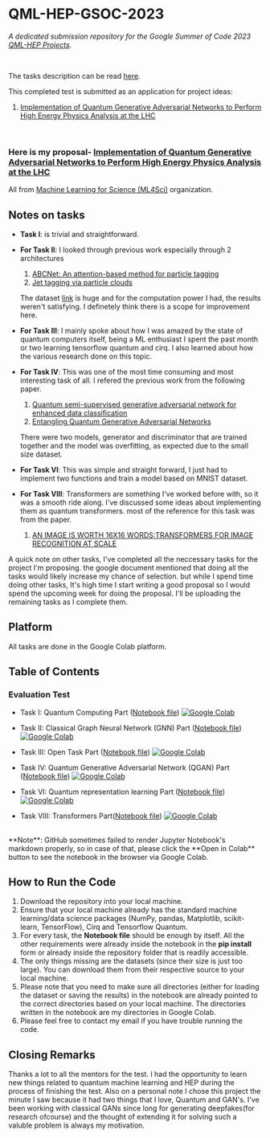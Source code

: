 # QML-HEP-GSOC-2023
  
*A dedicated submission repository for the Google Summer of Code 2023 [QML-HEP Projects](https://ml4sci.org/gsoc/projects/2023/project_QMLHEP.html).*
  
<br>

The tasks description can be read [here](https://docs.google.com/document/d/1dqBGbH44Eu3W432oRxpOCfI5Dy2pgh2E21JcHeD0fng/edit).


This completed test is submitted as an application for project ideas:
1. [Implementation of Quantum Generative Adversarial Networks to Perform High Energy Physics Analysis at the LHC](https://ml4sci.org/gsoc/2023/proposal_QMLHEP1.html)
 <br>
 
 ### Here is my proposal- [Implementation of Quantum Generative Adversarial Networks to Perform High Energy Physics Analysis at the LHC](https://github.com/Userfound404/QML-HEP-GSOC-2023/blob/main/Gsoc_proposal_2023_QGAN_final.pdf)

All from [Machine Learning for Science (ML4Sci)](https://summerofcode.withgoogle.com/programs/2023/organizations/machine-learning-for-science-ml4sci) organization.

## Notes on tasks
- **Task I**: is trivial and straightforward.
- **For Task II**: I looked through previous work especially through 2 architectures 
    1. [ABCNet: An attention-based method for particle tagging](https://arxiv.org/pdf/2001.05311.pdf)
    2. [Jet tagging via particle clouds](https://journals.aps.org/prd/pdf/10.1103/PhysRevD.101.056019)
    
    The dataset [link](https://zenodo.org/record/3164691#.YigdGt9MHrB) is huge and for the computation power I had, the results weren't satisfying.
    I definetely think there is a scope for improvement here.
- **For Task III**: I mainly spoke about how I was amazed by the state of quantum computers itself, being a ML enthusiast I spent the past month or two learning tensorflow quantum and cirq. I also learned about how the various research done on this topic. 
- **For Task IV**: This was one of the most time consuming and most interesting task of all. I refered the previous work from the following paper.
    1. [Quantum semi-supervised generative adversarial network for enhanced data classification](https://arxiv.org/pdf/2010.13727.pdf)
    2. [Entangling Quantum Generative Adversarial Networks](https://arxiv.org/pdf/2105.00080.pdf)
    
    There were two models, generator and discriminator that are trained together and the model was overfitting, as expected due to the small size dataset.
- **For Task VI**: This was simple and straight forward, I just had to implement two functions and train a model based on MNIST dataset.
- **For Task VIII**: Transformers are something I've worked before with, so it was a smooth ride along. I've discussed some ideas about implementing them as quantum transformers. most of the reference for this task was from the paper.
  1. [AN IMAGE IS WORTH 16X16 WORDS:TRANSFORMERS FOR IMAGE RECOGNITION AT SCALE](https://arxiv.org/pdf/2010.11929.pdf)

A quick note on other tasks, I've completed all the neccessary tasks for the project I'm proposing. the google document mentioned that doing all the tasks would likely increase my chance of selection. but while I spend time doing other tasks, It's high time I start writing a good proposal so I would spend the upcoming week for doing the proposal. I'll be uploading the remaining tasks as I complete them.

## Platform
All tasks are done in the Google Colab platform.

## Table of Contents
### Evaluation Test
- Task I: Quantum Computing Part ([Notebook file](https://github.com/Userfound404/QML-HEP-GSOC-2023/blob/main/GsoC_task_1_quantum_circuits.ipynb)) [![Google Colab](https://colab.research.google.com/assets/colab-badge.svg)](https://colab.research.google.com/drive/1lreqB949FE0kZAscmD9LB4LU85zNtc-K?usp=sharing)

- Task II: Classical Graph Neural Network (GNN) Part ([Notebook file](https://github.com/Userfound404/QML-HEP-GSOC-2023/blob/main/GsoC_task_2_CGNN_(1).ipynb)) [![Google Colab](https://colab.research.google.com/assets/colab-badge.svg)](https://colab.research.google.com/drive/1U3pMwhdL83UD9LT-SjSWq0VFmCSJ6zii?usp=sharing)

- Task III: Open Task Part ([Notebook file](https://github.com/Userfound404/QML-HEP-GSOC-2023/blob/main/Gsoc_Task_3__open_task.ipynb)) [![Google Colab](https://colab.research.google.com/assets/colab-badge.svg)](https://colab.research.google.com/github/Userfound404/QML-HEP-GSOC-2023/blob/main/Gsoc_Task_3__open_task.ipynb#scrollTo=-to5lp4aFGwq)

- Task IV: Quantum Generative Adversarial Network (QGAN) Part ([Notebook file](https://github.com/Userfound404/QML-HEP-GSOC-2023/blob/main/GsoC_task_4_QGANs.ipynb)) [![Google Colab](https://colab.research.google.com/assets/colab-badge.svg)](https://colab.research.google.com/drive/1wOEfKupZtjJaAvOcPZcpCgSxOecA6rKO?usp=sharing)

- Task VI: Quantum representation learning Part ([Notebook file](https://github.com/Userfound404/QML-HEP-GSOC-2023/blob/main/GsoC_task_6_Representation_learning.ipynb)) [![Google Colab](https://colab.research.google.com/assets/colab-badge.svg)](https://colab.research.google.com/drive/1qJeoI_DO9F-XjlSeOyCbTAUSbaYz8dwv)

- Task VIII: Transformers Part([Notebook file](https://github.com/Userfound404/QML-HEP-GSOC-2023/blob/main/GsoC_task_8_transformers.ipynb)) [![Google Colab](https://colab.research.google.com/assets/colab-badge.svg)](https://colab.research.google.com/drive/1dtsYRxWHvpWwE9XCaKnY59I0L_xK2oR-?usp=sharing)
<br>
**Note**: GitHub sometimes failed to render Jupyter Notebook's markdown properly, so in case of that, please click the **Open in Colab** button to see the notebook in the browser via Google Colab.


## How to Run the Code
1. Download the repository into your local machine.
2. Ensure that your local machine already has the standard machine learning/data science packages (NumPy, pandas, Matplotlib, scikit-learn, TensorFlow), Cirq and Tensorflow Quantum.
3. For every task, the **Notebook file** should be enough by itself. All the other requirements were already inside the notebook in the **pip install** form or already inside the repository folder that is readily accessible.
4. The only things missing are the datasets (since their size is just too large). You can download them from their respective source to your local machine.
5. Please note that you need to make sure all directories (either for loading the dataset or saving the results) in the notebook are already pointed to the correct directories based on your local machine. The directories written in the notebook are my directories in Google Colab.
6. Please feel free to contact my email if you have trouble running the code.

## Closing Remarks
Thanks a lot to all the mentors for the test. I had the opportunity to learn new things related to quantum machine learning and HEP during the process of finishing the test. Also on a personal note I chose this project the minute I saw because it had two things that I love, Quantum and GAN's. I've been working with classical GANs since long for generating deepfakes(for research ofcourse) and the thought of extending it for solving such a valuble problem is always my motivation.
